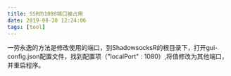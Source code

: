 ```yaml
---
title: SSR的1080端口被占用
date: 2019-08-30 12:24:06
tags: [tool]
---
```


一劳永逸的方法是修改使用的端口，到ShadowsocksR的根目录下，打开gui-config.json配置文件，找到配置项（"localPort" : 1080）,将值修改为其他端口，并重启程序。
